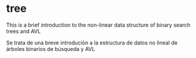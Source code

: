 # tree
 This is a brief introduction to the non-linear data structure of binary search trees and AVL
 
 Se trata de una breve introdución a la estructura de datos no lineal de árboles binarios de búsqueda y AVL

